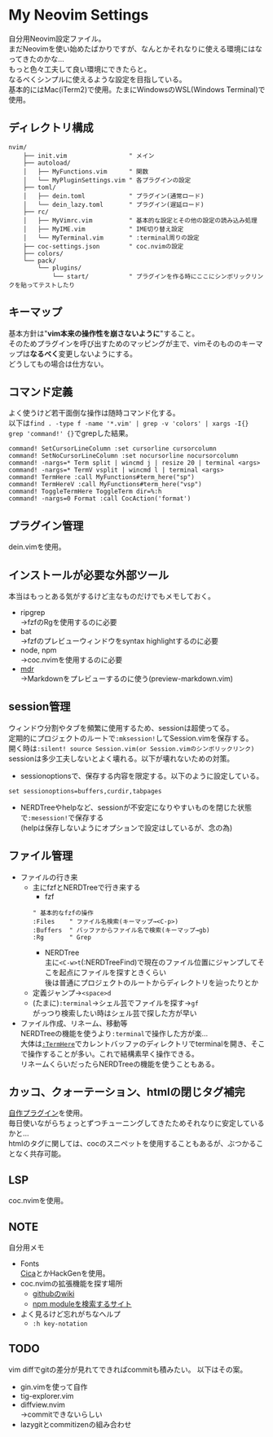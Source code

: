 # My Neovim Settings
自分用Neovim設定ファイル。  
まだNeovimを使い始めたばかりですが、なんとかそれなりに使える環境にはなってきたのかな...  
もっと色々工夫して良い環境にできたらと。  
なるべくシンプルに使えるような設定を目指している。  
基本的にはMac(iTerm2)で使用。たまにWindowsのWSL(Windows Terminal)で使用。  

## ディレクトリ構成
```
nvim/
    ├── init.vim                 " メイン
    ├── autoload/
    │   ├── MyFunctions.vim      " 関数
    │   └── MyPluginSettings.vim " 各プラグインの設定
    ├── toml/
    │   ├── dein.toml            " プラグイン(通常ロード)
    │   └── dein_lazy.toml       " プラグイン(遅延ロード)
    ├── rc/
    │   ├── MyVimrc.vim          " 基本的な設定とその他の設定の読み込み処理
    │   ├── MyIME.vim            " IME切り替え設定
    │   └── MyTerminal.vim       " :terminal周りの設定
    ├── coc-settings.json        " coc.nvimの設定
    ├── colors/
    └── pack/
        └── plugins/
            └── start/           " プラグインを作る時にここにシンボリックリンクを貼ってテストしたり
```

## キーマップ
基本方針は"**vim本来の操作性を崩さないように**"すること。  
そのためプラグインを呼び出すためのマッピングが主で、vimそのもののキーマップは**なるべく**変更しないようにする。  
どうしてもの場合は仕方ない。

<a id="user-command"></a>
## コマンド定義
よく使うけど若干面倒な操作は随時コマンド化する。  
以下は`find . -type f -name '*.vim' | grep -v 'colors' | xargs -I{} grep 'command!' {}`でgrepした結果。
```vim
command! SetCursorLineColumn :set cursorline cursorcolumn
command! SetNoCursorLineColumn :set nocursorline nocursorcolumn
command! -nargs=* Term split | wincmd j | resize 20 | terminal <args>
command! -nargs=* TermV vsplit | wincmd l | terminal <args>
command! TermHere :call MyFunctions#term_here("sp")
command! TermHereV :call MyFunctions#term_here("vsp")
command! ToggleTermHere ToggleTerm dir=%:h
command! -nargs=0 Format :call CocAction('format')
```

## プラグイン管理
dein.vimを使用。

## インストールが必要な外部ツール
本当はもっとある気がするけど主なものだけでもメモしておく。
- ripgrep  
→fzfのRgを使用するのに必要
- bat  
→fzfのプレビューウィンドウをsyntax highlightするのに必要
- node, npm  
→coc.nvimを使用するのに必要
- [mdr](https://github.com/MichaelMure/mdr)  
→Markdownをプレビューするのに使う(preview-markdown.vim)

## session管理
ウィンドウ分割やタブを頻繁に使用するため、sessionは超使ってる。  
定期的にプロジェクトのルートで`:mksession!`してSession.vimを保存する。  
開く時は`:silent! source Session.vim(or Session.vimのシンボリックリンク)`  
sessionは多少工夫しないとよく壊れる。以下が壊れないための対策。
- sessionoptionsで、保存する内容を限定する。以下のように設定している。
```vim
set sessionoptions=buffers,curdir,tabpages
```
- NERDTreeやhelpなど、sessionが不安定になりやすいものを閉じた状態で`:mesession!`で保存する  
(helpは保存しないようにオプションで設定はしているが、念の為)

## ファイル管理
- ファイルの行き来
  - 主にfzfとNERDTreeで行き来する
    - fzf
    ```vim
    " 基本的なfzfの操作
    :Files    " ファイル名検索(キーマップ→<C-p>)
    :Buffers  " バッファからファイル名で検索(キーマップ→gb)
    :Rg       " Grep
    ```
    - NERDTree  
    主に`<C-w>t`(:NERDTreeFind)で現在のファイル位置にジャンプしてそこを起点にファイルを探すときくらい  
    後は普通にプロジェクトのルートからディレクトリを辿ったりとか
  - 定義ジャンプ→`<space>d`
  - (たまに)`:terminal`→シェル芸でファイルを探す→`gf`  
  がっつり検索したい時はシェル芸で探した方が早い
- ファイル作成、リネーム、移動等  
NERDTreeの機能を使うより`:terminal`で操作した方が楽...  
大体は[`:TermHere`](#user-command)でカレントバッファのディレクトリでterminalを開き、そこで操作することが多い。これで結構素早く操作できる。  
リネームくらいだったらNERDTreeの機能を使うこともある。

## カッコ、クォーテーション、htmlの閉じタグ補完
[自作プラグイン](https://github.com/ukiuki-engineer/vim-autoclose)を使用。  
毎日使いながらちょっとずつチューニングしてきたためそれなりに安定しているかと...  
htmlのタグに関しては、cocのスニペットを使用することもあるが、ぶつかることなく共存可能。

## LSP
coc.nvimを使用。

## NOTE
自分用メモ
- Fonts  
[Cica](https://github.com/miiton/Cica/releases/download/v5.0.3/Cica_v5.0.3.zip)とかHackGenを使用。
- coc.nvimの拡張機能を探す場所
  - [githubのwiki](https://github.com/neoclide/coc.nvim/wiki/Using-coc-extensions#implemented-coc-extensions)
  - [npm moduleを検索するサイト](https://www.npmjs.com/search?q=keywords%3Acoc.nvim)
- よく見るけど忘れがちなヘルプ
  - `:h key-notation`
## TODO
vim diffでgitの差分が見れてできればcommitも積みたい。
以下はその案。
- gin.vimを使って自作
- tig-explorer.vim
- diffview.nvim  
→commitできないらしい
- lazygitとcommitizenの組み合わせ
